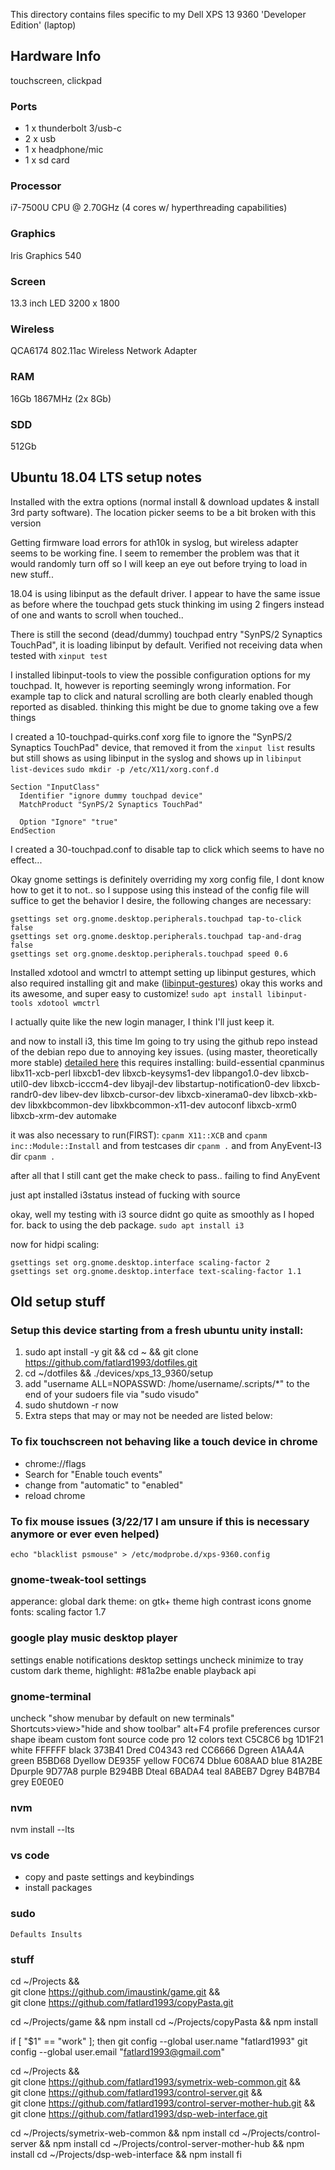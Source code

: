 This directory contains files specific to my Dell XPS 13 9360 'Developer Edition' (laptop)

## Hardware Info

touchscreen, clickpad

### Ports
 * 1 x thunderbolt 3/usb-c
 * 2 x usb
 * 1 x headphone/mic
 * 1 x sd card

### Processor
i7-7500U CPU @ 2.70GHz (4 cores w/ hyperthreading capabilities)

### Graphics
Iris Graphics 540

### Screen
13.3 inch LED 3200 x 1800

### Wireless
QCA6174 802.11ac Wireless Network Adapter

### RAM
16Gb 1867MHz (2x 8Gb)

### SDD
512Gb


## Ubuntu 18.04 LTS setup notes

Installed with the extra options (normal install & download updates & install 3rd party software). The location picker seems to be a bit broken with this version

Getting firmware load errors for ath10k in syslog, but wireless adapter seems to be working fine. I seem to remember the problem was that it would randomly turn off so I will keep an eye out before trying to load in new stuff..

18.04 is using libinput as the default driver. I appear to have the same issue as before where the touchpad gets stuck thinking im using 2 fingers instead of one and wants to scroll when touched..

There is still the second (dead/dummy) touchpad entry "SynPS/2 Synaptics TouchPad", it is loading libinput by default. Verified not receiving data when tested with ```xinput test```

I installed libinput-tools to view the possible configuration options for my touchpad. It, however is reporting seemingly wrong information. For example tap to click and natural scrolling are both clearly enabled though reported as disabled. thinking this might be due to gnome taking ove a few things

I created a 10-touchpad-quirks.conf xorg file to ignore the "SynPS/2 Synaptics TouchPad" device, that removed it from the ```xinput list``` results but still shows as using libinput in the syslog and shows up in ```libinput list-devices```
```sudo mkdir -p /etc/X11/xorg.conf.d```
```
Section "InputClass"
  Identifier "ignore dummy touchpad device"
  MatchProduct "SynPS/2 Synaptics TouchPad"

  Option "Ignore" "true"
EndSection
```

I created a 30-touchpad.conf to disable tap to click which seems to have no effect...

Okay gnome settings is definitely overriding my xorg config file, I dont know how to get it to not.. so I suppose using this instead of the config file will suffice to get the behavior I desire, the following changes are necessary:
```
gsettings set org.gnome.desktop.peripherals.touchpad tap-to-click false
gsettings set org.gnome.desktop.peripherals.touchpad tap-and-drag false
gsettings set org.gnome.desktop.peripherals.touchpad speed 0.6
```

Installed xdotool and wmctrl to attempt setting up libinput gestures, which also required installing git and make ([libinput-gestures](https://github.com/bulletmark/libinput-gestures)) okay this works and its awesome, and super easy to customize!
```sudo apt install libinput-tools xdotool wmctrl```

I actually quite like the new login manager, I think I'll just keep it.

and now to install i3, this time Im going to try using the github repo instead of the debian repo due to annoying key issues. (using master, theoretically more stable) [detailed here](https://github.com/i3/i3/blob/master/docs/hacking-howto) this requires installing: build-essential cpanminus libx11-xcb-perl libxcb1-dev libxcb-keysyms1-dev libpango1.0-dev libxcb-util0-dev libxcb-icccm4-dev libyajl-dev libstartup-notification0-dev libxcb-randr0-dev libev-dev libxcb-cursor-dev libxcb-xinerama0-dev libxcb-xkb-dev libxkbcommon-dev libxkbcommon-x11-dev autoconf libxcb-xrm0 libxcb-xrm-dev automake

it was also necessary to run(FIRST): ```cpanm X11::XCB```
and ```cpanm inc::Module::Install```
and from testcases dir ```cpanm .```
and from AnyEvent-I3 dir ```cpanm .```

after all that I still cant get the make check to pass.. failing to find AnyEvent

just apt installed i3status instead of fucking with source

okay, well my testing with i3 source didnt go quite as smoothly as I hoped for. back to using the deb package. ```sudo apt install i3```

now for hidpi scaling:
```
gsettings set org.gnome.desktop.interface scaling-factor 2
gsettings set org.gnome.desktop.interface text-scaling-factor 1.1
```

## Old setup stuff

### Setup this device starting from a fresh ubuntu unity install:

1. sudo apt install -y git && cd ~ && git clone https://github.com/fatlard1993/dotfiles.git
2. cd ~/dotfiles && ./devices/xps_13_9360/setup
3. add "username ALL=NOPASSWD: /home/username/.scripts/*" to the end of your sudoers file via "sudo visudo"
4. sudo shutdown -r now
5. Extra steps that may or may not be needed are listed below:


### To fix touchscreen not behaving like a touch device in chrome
* chrome://flags
* Search for "Enable touch events"
* change from "automatic" to "enabled"
* reload chrome


### To fix mouse issues (3/22/17 I am unsure if this is necessary anymore or ever even helped)
```
echo "blacklist psmouse" > /etc/modprobe.d/xps-9360.config
```

### gnome-tweak-tool settings
apperance:
  global dark theme: on
  gtk+ theme high contrast
  icons gnome
fonts:
  scaling factor 1.7

### google play music desktop player
settings
  enable notifications
desktop settings
  uncheck minimize to tray
  custom dark theme, highlight: #81a2be
  enable playback api


### gnome-terminal
uncheck "show menubar by default on new terminals"
Shortcuts>view>"hide and show toolbar" alt+F4
profile preferences
  cursor shape ibeam
  custom font source code pro 12
colors
  text C5C8C6
  bg 1D1F21
  white FFFFFF
  black 373B41
  Dred C04343
  red CC6666
  Dgreen A1AA4A
  green B5BD68
  Dyellow DE935F
  yellow F0C674
  Dblue 608AAD
  blue 81A2BE
  Dpurple 9D77A8
  purple B294BB
  Dteal 6BADA4
  teal 8ABEB7
  Dgrey B4B7B4
  grey E0E0E0


### nvm
nvm install --lts

### vs code
 * copy and paste settings and keybindings
 * install packages

### sudo
```
Defaults Insults
```

### stuff
cd ~/Projects && \
  git clone https://github.com/imaustink/game.git && \
  git clone https://github.com/fatlard1993/copyPasta.git

cd ~/Projects/game && npm install
cd ~/Projects/copyPasta && npm install

if [ "$1" == "work" ]; then
  git config --global user.name  "fatlard1993"
  git config --global user.email "fatlard1993@gmail.com"

  cd ~/Projects && \
    git clone https://github.com/fatlard1993/symetrix-web-common.git && \
    git clone https://github.com/fatlard1993/control-server.git && \
    git clone https://github.com/fatlard1993/control-server-mother-hub.git && \
    git clone https://github.com/fatlard1993/dsp-web-interface.git

  cd ~/Projects/symetrix-web-common && npm install
  cd ~/Projects/control-server && npm install
  cd ~/Projects/control-server-mother-hub && npm install
  cd ~/Projects/dsp-web-interface && npm install
fi
